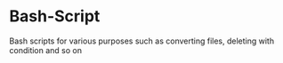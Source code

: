 # Bash-Script
Bash scripts for various purposes such as converting files, deleting with condition and so on
